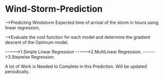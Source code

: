  # Wind-Storm-Prediction
 -->Predicting Windstorm Expected time of arrival of the storm in hours using linear regression,

 -->Evaluate the cost function for each model and determine the gradient descent of
     the Optimum model.
    
----->1.Simple Linear Regression
----->2.MultiLinear Regression.
------>3.Stepwise Regression.



A lot of Work is Needed to Complete in this Prediction.
Will be updated periodically.

